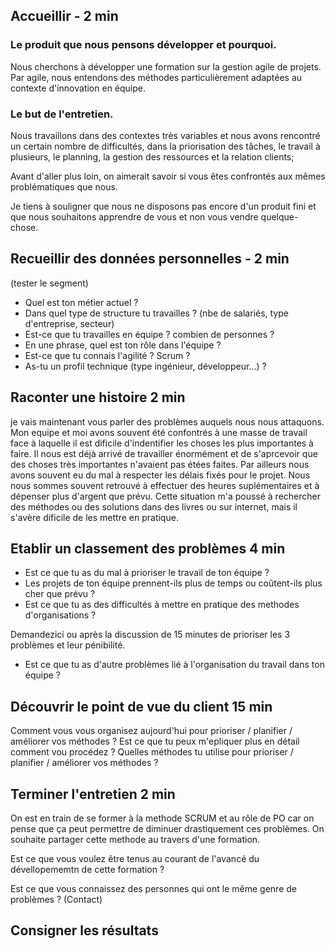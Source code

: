 ## Accueillir - 2 min

### Le produit que nous pensons développer et pourquoi.

Nous cherchons à développer une formation sur la gestion agile de projets.
Par agile, nous entendons des méthodes particulièrement adaptées au contexte d'innovation en équipe. 

### Le but de l'entretien.

Nous travaillons dans des contextes très variables et nous avons rencontré un certain nombre de difficultés, 
dans la priorisation des tâches, le travail à plusieurs, le planning, la gestion des ressources et la relation clients;

Avant d'aller plus loin, on aimerait savoir si vous êtes confrontés aux mêmes problématiques que nous. 

Je tiens à souligner que nous ne disposons pas encore d'un produit fini et que nous souhaitons apprendre de vous et non
vous vendre quelque-chose.


## Recueillir des données personnelles - 2 min
(tester le segment)

- Quel est ton métier actuel ?
- Dans quel type de structure tu travailles ? (nbe de salariés, type d'entreprise, secteur)
- Est-ce que tu travailles en équipe ? combien de personnes ?
- En une phrase, quel est ton rôle dans l'équipe ?
- Est-ce que tu connais l'agilité ? Scrum ?
- As-tu un profil technique (type ingénieur, développeur...) ?

## Raconter une histoire 2 min

je vais maintenant vous parler des problèmes auquels nous nous attaquons.
Mon equipe et moi avons souvent été confontrés à une masse de travail face à laquelle il est dificile d'indentifier les
choses les plus importantes à faire. Il nous est déjà arrivé de travailler énormément et de s'aprcevoir que des choses très
importantes n'avaient pas étées faites. 
Par ailleurs nous avons souvent eu du mal à respecter les délais fixés pour le projet. Nous nous sommes souvent
retrouvé à effectuer des heures suplémentaires et à dépenser plus d'argent que prévu. 
Cette situation m'a poussé à rechercher des méthodes ou des solutions dans des livres ou sur internet, mais il s'avère dificile
de les mettre en pratique. 

## Etablir un classement des problèmes 4 min

- Est ce que tu as du mal à prioriser le travail de ton équipe ? 
- Les projets de ton équipe prennent-ils plus de temps ou coûtent-ils plus cher que prévu ?
- Est ce que tu as des difficultés à mettre en pratique des methodes d'organisations ? 

Demandezici ou après la discussion de 15 minutes de prioriser les 3 problèmes et leur pénibilité.

- Est ce que tu as d'autre problèmes lié à l'organisation du travail dans ton équipe ?

## Découvrir le point de vue du client 15 min

Comment vous vous organisez aujourd'hui pour prioriser / planifier / améliorer vos méthodes ? 
Est ce que tu peux m'epliquer plus en détail comment vou procédez ? 
Quelles méthodes tu utilise pour prioriser / planifier / améliorer vos méthodes ? 

## Terminer l'entretien 2 min 

On est en train de se former à la methode SCRUM et au rôle de PO car on pense que ça peut permettre de diminuer drastiquement ces problèmes.
On souhaite partager cette methode au travers d'une formation.

Est ce que vous voulez être tenus au courant de l'avancé du dévellopememtn de cette formation ? 

Est ce que vous connaissez des personnes qui ont le même genre de problèmes ? (Contact) 

## Consigner les résultats









